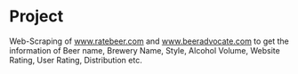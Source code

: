 # Project
Web-Scraping of www.ratebeer.com and www.beeradvocate.com to get the information of Beer name, Brewery Name, Style, Alcohol Volume, Website Rating, User Rating, Distribution etc. 
